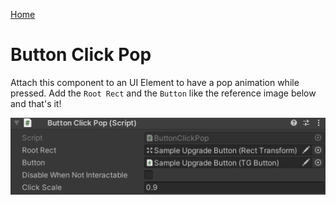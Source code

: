 [Home](../readme.md)

# Button Click Pop

Attach this component to an UI Element to have a pop animation while pressed.
Add the `Root Rect` and the `Button` like the reference image below and that's it!

![](.img/5.png)